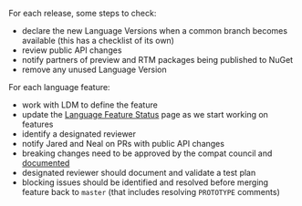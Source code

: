 For each release, some steps to check:

- declare the new Language Versions when a common branch becomes available (this has a checklist of its own)
- review public API changes
- notify partners of preview and RTM packages being published to NuGet
- remove any unused Language Version

For each language feature:

- work with LDM to define the feature
- update the [Language Feature Status](https://github.com/dotnet/roslyn/blob/master/docs/Language%20Feature%20Status.md) page as we start working on features
- identify a designated reviewer
- notify Jared and Neal on PRs with public API changes
- breaking changes need to be approved by the compat council and [documented](https://github.com/dotnet/roslyn/tree/master/docs/compilers/CSharp)
- designated reviewer should document and validate a test plan
- blocking issues should be identified and resolved before merging feature back to `master` (that includes resolving `PROTOTYPE` comments)
